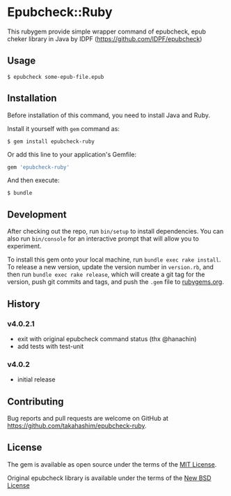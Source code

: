 # Epubcheck::Ruby

This rubygem provide simple wrapper command of epubcheck, epub cheker library in Java by IDPF (https://github.com/IDPF/epubcheck)

## Usage

    $ epubcheck some-epub-file.epub

## Installation

Before installation of this command, you need to install Java and Ruby.

Install it yourself with `gem` command as:

    $ gem install epubcheck-ruby

Or add this line to your application's Gemfile:

```ruby
gem 'epubcheck-ruby'
```

And then execute:

    $ bundle


## Development

After checking out the repo, run `bin/setup` to install dependencies. You can also run `bin/console` for an interactive prompt that will allow you to experiment.

To install this gem onto your local machine, run `bundle exec rake install`. To release a new version, update the version number in `version.rb`, and then run `bundle exec rake release`, which will create a git tag for the version, push git commits and tags, and push the `.gem` file to [rubygems.org](https://rubygems.org).

## History

### v4.0.2.1

* exit with original epubcheck command status (thx @hanachin)
* add tests with test-unit

### v4.0.2

* initial release

## Contributing

Bug reports and pull requests are welcome on GitHub at https://github.com/takahashim/epubcheck-ruby.


## License

The gem is available as open source under the terms of the [MIT License](http://opensource.org/licenses/MIT).

Original epubcheck library is available under the terms of the [New BSD License](https://opensource.org/licenses/BSD-3-Clause)
